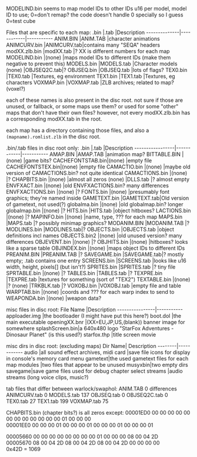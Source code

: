 MODELIND.bin seems to map model IDs to other IDs
u16 per model, model ID to use; 0=don't remap?
the code doesn't handle 0 specially so I guess 0=test cube

Files that are specific to each map:
.bin          |.tab        |Description
--------------|------------|-----------
ANIM.BIN      |ANIM.TAB    |character animations
ANIMCURV.bin  |ANIMCURV.tab|contains many "SEQA" headers
modXX.zlb.bin |modXX.tab   |? XX is different numbers for each map
MODELIND.bin  |(none)      |maps model IDs to different IDs (make them negative to prevent this)
MODELS.bin    |MODELS.tab  |Character models
(none)        |OBJSEQ2C.tab|?
OBJSEQ.bin    |OBJSEQ.tab  |lots of flags?
TEX0.bin      |TEX0.tab    |Textures, eg environment
TEX1.bin      |TEX1.tab    |Textures, eg characters
VOXMAP.bin    |VOXMAP.tab  |ZLB archives; related to map? (voxel?)

each of these names is also present in the disc root.
not sure if those are unused, or fallback, or some maps use them?
or used for some "other" maps that don't have their own files?
however, not every modXX.zlb.bin has a corresponding modXX.tab in the root.

each map has a directory containing those files, and also a `(mapname).romlist.zlb` in the disc root.

.bin/.tab files in disc root only:
.bin             |.tab        |Description
-----------------|------------|-----------
AMAP.BIN         |AMAP.TAB    |animation map?
BITTABLE.BIN     |(none)      |game bits?
CACHEFONTSTAB.bin|(none)      |empty file
CACHEFONTSTEX.bin|(none)      |empty file
CAMACTIO.bin     |(none)      |maybe old version of CAMACTIONS.bin? not quite identical
CAMACTIONS.bin   |(none)      |?
CHAPBITS.bin     |(none)      |almost all zeros
(none)           |DLLS.tab    |? almost empty
ENVFXACT.bin     |(none)      |old ENVFXACTIONS.bin? many differences
ENVFXACTIONS.bin |(none)      |?
FONTS.bin        |(none)      |presumably font graphics; they're named inside
GAMETEXT.bin     |GAMETEXT.tab|Old version of gametext, not used(?)
globalma.bin     |(none)      |old globalmap.bin? longer
globalmap.bin    |(none)      |?
HITS.bin         |HITS.tab    |object hitboxes?
LACTIONS.bin     |(none)      |?
MAPINFO.bin      |(none)      |name, type, ??? for each map
MAPS.bin         |MAPS.tab    |? possibly minimap graphics?
MODANIM.BIN      |MODANIM.TAB |?
MODLINES.bin     |MODLINES.tab|?
OBJECTS.bin      |OBJECTS.tab |object definitions incl names
OBJECTS.bin2     |(none)      |old unused version? many differences
OBJEVENT.bin     |(none)      |?
OBJHITS.bin      |(none)      |hitboxes? looks like a sparse table
OBJINDEX.bin     |(none)      |maps object IDs to different IDs
PREANIM.BIN      |PREANIM.TAB |?
SAVEGAME.bin     |SAVEGAME.tab|? mostly empty; .tab contains one entry
SCREENS.bin      |SCREENS.tab |looks like u16 width, height, pixels[] (but isn't?)
SPRITES.bin      |SPRITES.tab |? tiny file
SPRTABLE.bin     |(none)      |?
TABLES.bin       |TABLES.tab  |?
TEXPRE.bin       |TEXPRE.tab  |textures for something (sort of "TEX2")
TEXTABLE.bin     |(none)      |?
(none)           |TRKBLK.tab  |?
VOXOBJ.bin       |VOXOBJ.tab  |empty file and table
WARPTAB.bin      |(none)      |coords and ??? for each warp index to send to
WEAPONDA.bin     |(none)      |weapon data?

misc files in disc root:
File Name       |Description
----------------|-----------
apploader.img   |the bootloader (I might have put this here?)
boot.dol        |the main executable
openingXX.bnr   |(XX=EU,JP,US,(blank)) banner image for somewhere
splashScreen.bin|a 640x480 logo "StarFox Adventures - Dinosaur Planet" (is this used?)
starfox.thp     |title screen movie

misc dirs in disc root: (excluding maps)
Dir Name| Description
--------|------------
audio   |all sound effect archives, midi
card    |save file icons for display in console's memory card menu
gametext|the used gametext files for each map
modules |two files that appear to be unused
musyxbin|two empty dirs
savegame|save game files used for debug chapter select
streams |audio streams (long voice clips, music?)

tab files that differ between warlock/swaphol:
ANIM.TAB          0 differences
ANIMCURV.tab      0
MODELS.tab      137
OBJSEQ.tab        0
OBJSEQ2C.tab      0
TEX0.tab         27
TEX1.tab        199
VOXMAP.tab       75

CHAPBITS.bin (chapter bits?) is all zeros except:
00001ED0  00 00 00 00  00 00 00 00  00 00 00 00  01 00 00 00  
00001EE0  00 00 00 01  00 00 00 01  00 00 00 01  00 00 00 01  

00005660  00 00 00 00  00 00 00 00  01 00 00 00  08 00 04 2D  
00005670  08 00 04 2D  08 00 04 2D  08 00 04 2D  00 00 00 00  
0x42D = 1069
